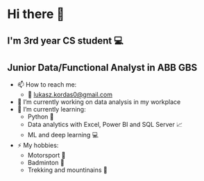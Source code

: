 # Hi there 👋

## I'm 3rd year CS student :computer:
## Junior Data/Functional Analyst in ABB GBS

- 📫 How to reach me:
  * :email: lukasz.kordas0@gmail.com
- 🔭 I’m currently working on data analysis in my workplace
- 🌱 I’m currently learning:
  *  Python  :snake:
  *  Data analytics with Excel, Power BI and SQL Server :chart_with_upwards_trend:
  *  ML and deep learning :computer:
- ⚡ My hobbies:
  * Motorsport :checkered_flag:
  * Badminton :tennis:
  * Trekking and mountinains :mount_fuji:
